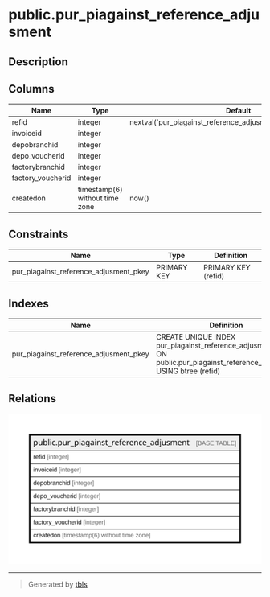 # public.pur_piagainst_reference_adjusment

## Description

## Columns

| Name | Type | Default | Nullable | Children | Parents | Comment |
| ---- | ---- | ------- | -------- | -------- | ------- | ------- |
| refid | integer | nextval('pur_piagainst_reference_adjusment_refid_seq'::regclass) | false |  |  |  |
| invoiceid | integer |  | true |  |  |  |
| depobranchid | integer |  | true |  |  |  |
| depo_voucherid | integer |  | true |  |  |  |
| factorybranchid | integer |  | true |  |  |  |
| factory_voucherid | integer |  | true |  |  |  |
| createdon | timestamp(6) without time zone | now() | true |  |  |  |

## Constraints

| Name | Type | Definition |
| ---- | ---- | ---------- |
| pur_piagainst_reference_adjusment_pkey | PRIMARY KEY | PRIMARY KEY (refid) |

## Indexes

| Name | Definition |
| ---- | ---------- |
| pur_piagainst_reference_adjusment_pkey | CREATE UNIQUE INDEX pur_piagainst_reference_adjusment_pkey ON public.pur_piagainst_reference_adjusment USING btree (refid) |

## Relations

![er](public.pur_piagainst_reference_adjusment.svg)

---

> Generated by [tbls](https://github.com/k1LoW/tbls)
